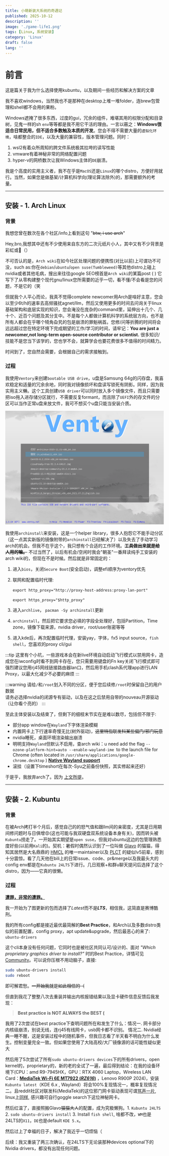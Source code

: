 ```yaml
---
title: 小萌新装大系统的奇遇记
published: 2025-10-12
description: ''
image: './game-life1.png'
tags: [Linux, 系统安装]
category: 'Linux'
draft: false 
lang: ''
---
```


# 前言

这是篇关于我为什么选择使用kubuntu，以及期间一些经历和解决方案的文章

我不喜欢windows，当然我也不是那种在desktop上堆一堆folder，连brew包管理和shell都不会用的果粉。

Windows遮掩了很多东西，过度的gui，冗余的组件，难堪其用的权限分配和目录树，见鬼一样的sh `env`等等都是我不用它干活的理由。一言以蔽之：**Windows很适合日常民用，但不适合多数触及本质的开发**。您会不得不需要大量的`虚拟化环境`，啥都整合的`IDE`，以及大量的兼容性，版本管理问题。同时：

1. wsl2有着众所周知的跨文件系统极其拉垮的读写性能
2. vmware有着神秘非常的网络配置问题
3. hyper-v的网桥数次让我Windows主体的`DE`崩溃。

我是个高度的实用主义者，我不在乎是`MacOS`还是`Linux`的哪个distro，方便好用就行。当然，如果您是做基架/计算机科学向(理论算法除外)的，那需要额外的考量。

------

## 安装 - 1. Arch Linux

### 背景

我想您曾在数次在各个社区/info上看到这句 "~~btw, i use arch~~"

Hey,bro,我想其中还有不少使用来自东方的二次元纸片小人，其中又有不少背景是彩虹或🍥（）

不可否认的是，`Arch wiki`在如今社区处理问题的便携性(对比以前)上可谓功不可没，such as:你在`debian`/`ubuntu`/`open suse(Tumbleweed)`等其他distro上碰上nvidia或者其他毛病，搜出来往往google SEO榜首是`Arch wiki`的某篇post ( ) 它写下了从零构建整个现代gnu/linux您所需要的近乎一切，看不懂/不会看是您的问题，不是它的（笑

但就我个人平心而论，我真不觉得complete newcomer用Arch是啥好主意，您会以至少6t/h的速率去高频骚扰agnet/llm，然后又使用更多的时间去问询关于linux基础架构和底层实现的知识，您会淹没在庞杂的command里，延伸出十几个、几十个、近百个问题及其分支中。不是每个人都做计算机科学的系统层方向，也不是所有人都会在乎哪个犄角旮旯的包是崩溃的罪魁祸首。您修/问等折腾的时间将会远远超过您在特定环境下完成期望的工作/学习的时间，请牢记：**You are just a newcomer,not long-term open-source contributor or scientist.** <span id="self-awareness">很多知识/技能不是您当下该学的，您也学不会，就算学会也要花费很多不值得的时间精力。</span>

时间到了，您自然会需要，会根据自己的需求接触到。

### 过程

我使用`Ventory`来创建`bootable USB drive`，u盘是Samsung 64g的闪存盘，我喜欢稳定和适量的冗余余地，同时我对镜像损坏和盘读写锁死有阴影。同样，因为我实用主义~~懒~~。这个工具创建`USB driver`可以同时放入多个镜像文件，而且只需要把iso拖入进存储分区就行，不需要反复formant，而且除了`UEFI`外的存文件的分区可以当作正常u盘来放文件，我可不想买个u盘只能当安装介质。

![UEFI](screen_uefi.png)

我使用`archinstall`来安装，这是一个helper library，很多人抱怨它不能手动分区（这一点其实新版的镜像附带的`archinstall`已经解决了）以及失去了手动学习arch的机会。但我不在乎这个，我只想有个合适的工作环境。~~**工具做出来就是给人用的嘛。**~~ 不过当然了，以后有机会/空闲时我会"朝圣"一番拜读纯手工安装的arch wiki的，但现在不是时候。然后就是非常固定的：

1. 进入`bios`，关闭`Secure Boot`(安全启动)，调整efi顺序为ventory优先

2. 联网和配置临时代理:

   `export http_proxy="http://proxy-host-address:proxy-lan-port"`

   `export https_proxy="$http_proxy"`
   
3. 进入`archlive`， `pacman -Sy archinstall`更新

4. `archinstall`，然后把它要求您必填的字段全处理好，包括Partition，Time zone，镜像下载来源，nvidia driver，root/user账密等等

5. 进入kde后，再次配置临时代理，安装yay，字体，fx5 input source，`fish shell`，您喜欢的proxy cli/gui

:::tip
这里有个小坑，一些游戏本会在新live环境自动启动飞行模式以禁用网卡，造成您在iwconfig时看不到网卡存在，您只需要用键盘的Fn key关闭飞行模式即可<br>
强烈建议您用rj45网线链接路由器lan口，然后用手机clash系代理app进行LAN Proxy，以最大化减少不必要的麻烦
:::

:::warning
请给`/`和`/root`划入不同的分区，便于您后续修`/root`时保留自己的用户数据<br>
请务必选择nvidia的闭源专有驱动，以及在这之后禁用自带的nouveau开源驱动（让你看个亮的）
:::

至此主体安装以及结束了，但剩下的细枝末节实在是难以数尽，包括但不限于: 

- 部分app window在`Wayland`下字体渲染模糊
- 内置网卡上下行速率奇慢无比(树外驱动)，~~这里特指联发科某些偏门/邪门玩意~~
- nvidia睡死，桌面环境渲染输出崩溃
- 明明支持`Wayland`但默认不启用，查arch wiki：u need add the flag `--ozone-platform-hint=auto --enable-wayland-ime `to the launch file for Chrome (often located in `/usr/share/applications/google-chrome.desktop` ) [**Native Wayland support**](https://wiki.archlinux.org/title/Chromium#2.9:~:text=Xwayland%2Drelated%20crashes.-,Native%20Wayland%20support,-Chromium%20140%20supports)
- 滚挂（设置下timeshort在每次-Syu之前备份快照，其实修起来还好）

于是乎，我放弃arch了。因为 <a href="#self-awareness">上文所提</a>。

------

## 安装 - 2. Kubuntu

### 背景

在被Arch拷打半个月后，感觉自己的的怒气值和跟llm间的亲密度，尤其是日用期间修问题时与日俱增😡(这也可能与我双硬盘双系统设备本身有关)，因而转头被`Kubuntu`捞走了。一开始其实期望是`open suse`，但我对ubuntu这边的包管理熟悉度好些(以前用`Kali`的)。契机：暑假时偶然认识到了一位叫做 [Glavo](https://github.com/Glavo) 的猫猫，得知其居然是大名鼎鼎的 [HMCL](https://github.com/HMCL-dev/HMCL) 的唯一maintainer以及 [PLCT](https://github.com/plctlab) 的疑似lv5前辈，感到十分震惊。看了几天他在bili上的日常issue、code、pr&merge以及我最头大的config env都是在`Kubuntu 24LTS`下进行。几日观察+和群u聊天提问后选择了这个distro，因为——它真的很懒。

### 过程

**<u>遭罪，非常的遭罪。</u>**

我一开始为了图更新的包而选择了*Latest*而不是***LTS***，相信我，这简直是赛博酷刑。

我的所有config都是接近最优最简解的**Best Practice**，和Arch以及多数distro类似的前置配置，config proxy，apt update&upgrade，然后最恶心的来了: `ubuntu-drivers` 

这个cli本身没有任何问题，它同时也是被社区共同认可/设计的、面对 *"Which proprietary graphics driver to install?"* 时的Best Practice，详情可见[Community](https://askubuntu.com/questions/543325/how-to-download-all-required-ubuntu-drivers)。可以说你压根不用动脑子，直接:

```sh
sudo ubuntu-drivers install   
sudo reboot   
```

即可解君愁。~~一开始我就是如此相信的（~~ 

但直到我花了整整八次去重装并输出内核报错结果以及显卡硬件信息反馈后我发现：

> **Best practice is NOT ALWAYS the BEST (**

我用了2次尝试在best practice下查明问题所在和发生了什么：情况一. 网卡部分内核级崩溃，别说无线，连rj45有线网卡，usb网卡都不识别。 情况二. Nvidia经典一睡不醒，这是安装过程中的随机事件，但我日志看了半天看不明白为什么发生。控制变量完全一致。但如果您使用了大陆高校/大厂镜像源的话可能性疑似更大

然后用了5次尝试了所有`sudo ubuntu-drivers devices`下的所有drivers，open kernel的，proprietary的，新的老的全试了一遍，最后得到结论：在我的设备环境下(CPU：amd R9-7945HX，GPU：RTX 4060 Laptop，Wireless LAN Card：**<u>MediaTek Wi-Fi 6E MT7922 (*RZ616*)</u>** ，Lenovo R900P 2024)，安装`Kubuntu latest`（KDE 6.x , Wayland）将会100%复现情况一，概率复现情况二。且reddit社区对联发科(MediaTek)的这位邪门网卡驱动表现可谓[骂声一片](https://www.reddit.com/r/MSI_Gaming/comments/1bbq600/amd_wifi_rz616_mediatek_crappy_wifi_drivers/), linux上[同样](https://www.reddit.com/r/linuxquestions/comments/1n17dhs/slow_and_unstable_wifi_on_mediatek_rz616_mt7922/), 感兴趣可自行goggle search下这位神秘网卡。

然后红温了，直接照搬Glavo~~猫猫大人~~的配置，成为究极懒狗。1. `Kubuntu 24LTS` 2. `sudo ubuntu-drivers install` 3. Install `fish shell`, 啥都不改，`WM`也是24LTS的`X11`，`DE`也是default `KDE 5.x`。

然后过上了幸福的日子，解决了我近乎一切烦恼（ 

后续：我又重装了两三次确认，在24LTS下无论装那种devices optional下的Nvidia drivers，都没有出现任何问题。

